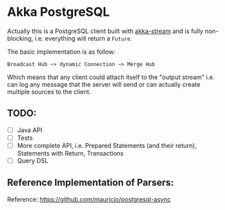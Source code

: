 Akka PostgreSQL
===============

Actually this is a PostgreSQL client built with [akka-stream](http://doc.akka.io/docs/akka/2.4/scala/stream/index.html) and is fully non-blocking, i.e. everything will return a `Future`.
  
The basic implementation is as follow:

    Broadcast Hub ~> dynamic Connection ~> Merge Hub
    
Which means that any client could attach itself to the "output stream" i.e. can log any message that the server will send or can actually create multiple sources to the client.

## TODO:

- [ ] Java API
- [ ] Tests
- [ ] More complete API, i.e. Prepared Statements (and their return), Statements with Return, Transactions
- [ ] Query DSL

## Reference Implementation of Parsers:

Reference: https://github.com/mauricio/postgresql-async